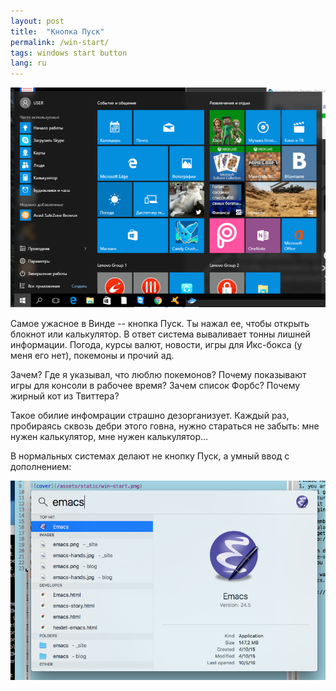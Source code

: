```yaml
---
layout: post
title:  "Кнопка Пуск"
permalink: /win-start/
tags: windows start button
lang: ru
---
```


![img](/assets/static/win-start.png)

Самое ужасное в Винде -- кнопка Пуск. Ты нажал ее, чтобы открыть блокнот или
калькулятор. В ответ система вываливает тонны лишней информации. Погода, курсы
валют, новости, игры для Икс-бокса (у меня его нет), покемоны и прочий ад.

Зачем? Где я указывал, что люблю покемонов? Почему показывают игры для консоли в
рабочее время? Зачем список Форбс? Почему жирный кот из Твиттера?

Такое обилие инфомрации страшно дезорганизует. Каждый раз, пробираясь сквозь
дебри этого говна, нужно стараться не забыть: мне нужен калькулятор, мне нужен
калькулятор...

В нормальных системах делают не кнопку Пуск, а умный ввод с дополнением:

![img](/assets/static/input-emacs.png)
